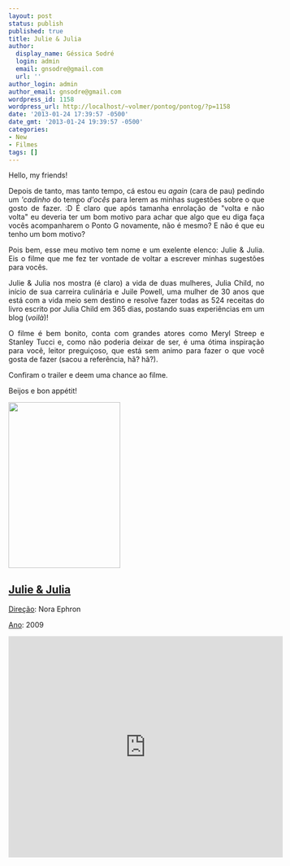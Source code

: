 ```yaml
---
layout: post
status: publish
published: true
title: Julie & Julia
author:
  display_name: Géssica Sodré
  login: admin
  email: gnsodre@gmail.com
  url: ''
author_login: admin
author_email: gnsodre@gmail.com
wordpress_id: 1158
wordpress_url: http://localhost/~volmer/pontog/pontog/?p=1158
date: '2013-01-24 17:39:57 -0500'
date_gmt: '2013-01-24 19:39:57 -0500'
categories:
- New
- Filmes
tags: []
---
```

<p style="text-align: justify;">Hello, my friends!</p>
<p style="text-align: justify;">Depois de tanto, mas tanto tempo, cá estou eu <em>again</em> (cara de pau) pedindo um <em>'cadinho</em> do tempo <em>d'ocês</em> para lerem as minhas sugestões sobre o que gosto de fazer. :D É claro que após tamanha enrolação de "volta e não volta" eu deveria ter um bom motivo para achar que algo que eu diga faça vocês acompanharem o Ponto G novamente, não é mesmo? E não é que eu tenho um bom motivo?</p>
<p style="text-align: justify;">Pois bem, esse meu motivo tem nome e um exelente elenco: Julie &amp; Julia. Eis o filme que me fez ter vontade de voltar a escrever minhas sugestões para vocês.</p>
<p style="text-align: justify;">Julie &amp; Julia nos mostra (é claro) a vida de duas mulheres, Julia Child, no início de sua carreira culinária e Juile Powell, uma mulher de 30 anos que está com a vida meio sem destino e resolve fazer todas as 524 receitas do livro escrito por Julia Child em 365 dias, postando suas experiências em um blog (<em>voilà</em>)!</p>
<p style="text-align: justify;">O filme é bem bonito, conta com grandes atores como Meryl Streep e Stanley Tucci e, como não poderia deixar de ser, é uma ótima inspiração para você, leitor preguiçoso, que está sem animo para fazer o que você gosta de fazer (sacou a referência, hã? hã?).</p>
<p style="text-align: justify;">Confiram o trailer e deem uma chance ao filme.</p>
<div></div>
<p style="text-align: justify;">Beijos e bon appétit!</p>
<p><a href="http://upload.wikimedia.org/wikipedia/en/thumb/0/00/Julie_and_julia.jpg/220px-Julie_and_julia.jpg"><img class="alignnone" title="Julie &amp; Julia" src="http://upload.wikimedia.org/wikipedia/en/thumb/0/00/Julie_and_julia.jpg/220px-Julie_and_julia.jpg" alt="" width="220" height="326" /></a></p>
<h2><span style="text-decoration: underline;">Julie &amp; Julia</span></h2>
<p><span style="text-decoration: underline;">Direção</span>: Nora Ephron</p>
<p><span style="text-decoration: underline;">Ano</span>: 2009</p>
<div></div>
<p><iframe src="http://www.youtube.com/embed/vjvJHsJD8ic" frameborder="0" width="540" height="435"></iframe></p>
